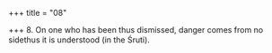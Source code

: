 +++
title = "08"

+++
8. On one who has been thus dismissed, danger comes from no sidethus it is understood (in the Śruti).
